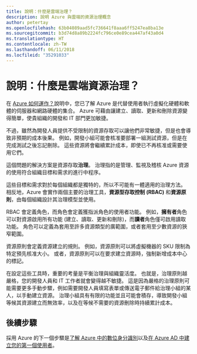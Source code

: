 ```yaml
---
title: 說明：什麼是雲端治理？
description: 說明 Azure 與雲端的資源治理概念
author: petertay
ms.openlocfilehash: 63b04089aad5fc736641f8aaa6ff5247ea8ba13e
ms.sourcegitcommit: b3d74d8a89b2224fc796ce0e89cea447af43a0d4
ms.translationtype: HT
ms.contentlocale: zh-TW
ms.lasthandoff: 06/11/2018
ms.locfileid: "35291033"
---
```

# <a name="explainer-what-is-cloud-resource-governance"></a>說明：什麼是雲端資源治理？

在 [Azure 如何運作？](azure-explainer.md)說明中，您已了解 Azure 是代替使用者執行虛擬化硬體和軟體的伺服器和網路硬體的集合。 Azure 可藉由讓建立、讀取、更新和刪除資源變得簡單，使貴組織的開發和 IT 部門更加敏捷。

不過，雖然為開發人員提供不受限制的資源存取可以讓他們非常敏捷，但是也會導致非預期的成本後果。 例如，開發小組可能會核准要部署一組測試資源，但是在完成測試之後忘記刪除。 這些資源將會繼續累計成本，即使已不再核准或需要使用它們。 

這個問題的解決方案是資源存取**治理**。 治理指的是管理、監視及稽核 Azure 資源的使用符合組織目標和需求的進行中程序。 

這些目標和需求對於每個組織都是獨特的，所以不可能有一體適用的治理方法。 相反地，Azure 會實作兩個主要的治理工具，**資源型存取控制 (RBAC)** 和**資源原則**，由每個組織設計其治理模型並使用。

RBAC 會定義角色，而角色會定義獲指派角色的使用者功能。 例如，**擁有者**角色可以對資源啟用所有功能 (建立、讀取、更新和刪除)，而**讀者**角色僅可啟用讀取功能。 角色可以定義為套用至許多資源類型的廣範圍，或者套用至少數資源的狹窄範圍。 

資源原則會定義資源建立的規則。 例如，資源原則可以將虛擬機器的 SKU 限制為特定預先核准大小。 或者，資源原則可以在要求建立資源時，強制新增成本中心的標記。 

在設定這些工具時，重要的考量是平衡治理與組織靈活度。 也就是，治理原則越嚴格，您的開發人員和 IT 工作者就會變得越不敏捷。 這是因為嚴格的治理原則可能需要更多手動步驟，例如需要開發人員填寫表單或傳送電子郵件給治理小組的某人，以手動建立資源。 治理小組具有有限的功能並且可能會積存，導致開發小組等候其資源建立而無效率，以及在等候不需要的資源刪除時持續累計成本。

## <a name="next-steps"></a>後續步驟

採用 Azure 的下一個步驟是[了解 Azure 中的數位身分識別](tenant-explainer.md)以及[在 Azure AD 中建立您的第一個使用者][docs-add-users-to-aad]。

<!-- Links -->

[docs-add-users-to-aad]: /azure/active-directory/add-users-azure-active-directory?toc=/azure/architecture/cloud-adoption-guide/toc.json